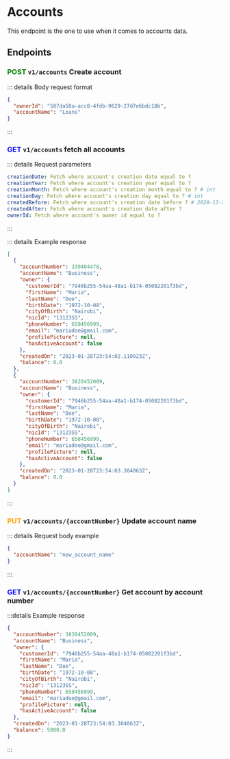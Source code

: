 # Accounts <Badge type="info" text="v1/accounts" />

This endpoint is the one to use when it comes to accounts data.

## Endpoints

### <span style="color:green">POST</span> `v1/accounts` Create account

::: details Body request format
```json
{
  "ownerId": "587da58a-acc8-4fdb-9629-27d7e6bdc18b",
  "accountName": "Loans"
}
```
:::

### <span style="color:blue">GET</span> `v1/accounts` fetch all accounts

::: details Request parameters
```yaml
creationDate: Fetch where account's creation date equal to ?
creationYear: Fetch where account's creation year equal to ?
creationMonth: Fetch where account's creation month equal to ? # int
creationDay: Fetch where account's creation day equal to ? # int
createdBefore: Fetch where account's creation date before ? # 2020-12-23 
createdAfter: Fetch where account's creation date after ?
ownerId: Fetch where account's owner id equal to ? 
```
:::

::: details Example response
```json
[
  {
    "accountNumber": 339404478,
    "accountName": "Business",
    "owner": {
      "customerId": "7946b255-54aa-48a1-b174-05082201f3bd",
      "firstName": "Maria",
      "lastName": "Doe",
      "birthDate": "1972-10-08",
      "cityOfBirth": "Nairobi",
      "nicId": "13123SS",
      "phoneNumber": 658456999,
      "email": "mariadoe@gmail.com",
      "profilePicture": null,
      "hasActiveAccount": false
    },
    "createdOn": "2023-01-28T23:54:02.110923Z",
    "balance": 0.0
  },
  {
    "accountNumber": 3820452009,
    "accountName": "Business",
    "owner": {
      "customerId": "7946b255-54aa-48a1-b174-05082201f3bd",
      "firstName": "Maria",
      "lastName": "Doe",
      "birthDate": "1972-10-08",
      "cityOfBirth": "Nairobi",
      "nicId": "13123SS",
      "phoneNumber": 658456999,
      "email": "mariadoe@gmail.com",
      "profilePicture": null,
      "hasActiveAccount": false
    },
    "createdOn": "2023-01-28T23:54:03.304063Z",
    "balance": 0.0
  }
]
```
:::

### <span style="color:orange">PUT</span> `v1/accounts/{accountNumber}` Update account name

::: details Request body example
```json
{
  "accountName": "new_account_name"
}
```
:::

### <span style="color:blue">GET</span> `v1/accounts/{accountNumber}` Get account by account number

:::details Example response
```json
{
  "accountNumber": 3820452009,
  "accountName": "Business",
  "owner": {
    "customerId": "7946b255-54aa-48a1-b174-05082201f3bd",
    "firstName": "Maria",
    "lastName": "Doe",
    "birthDate": "1972-10-08",
    "cityOfBirth": "Nairobi",
    "nicId": "13123SS",
    "phoneNumber": 658456999,
    "email": "mariadoe@gmail.com",
    "profilePicture": null,
    "hasActiveAccount": false
  },
  "createdOn": "2023-01-28T23:54:03.304063Z",
  "balance": 5000.0
}
```
:::